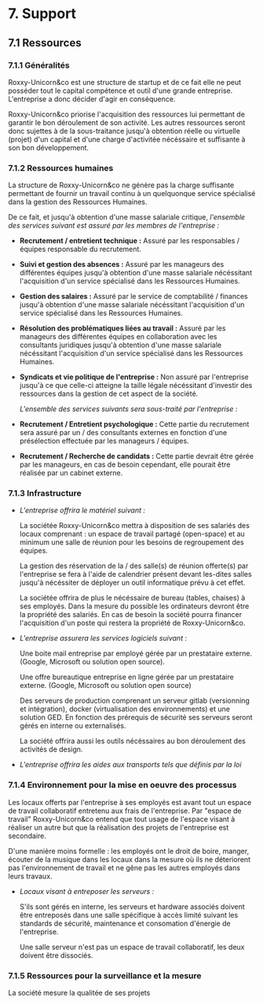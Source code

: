# 7. Support

## 7.1 Ressources

### 7.1.1 Généralités

  Roxxy-Unicorn&co est une structure de startup et de ce fait elle ne peut
posséder tout le capital compétence et outil d'une grande entreprise.
L'entreprise a donc décider d'agir en conséquence.

  Roxxy-Unicorn&co priorise l'acquisition des ressources lui permettant de
garantir le bon déroulement de son activité. Les autres ressources seront donc
sujettes à de la sous-traitance jusqu'à obtention réelle ou virtuelle (projet)
d'un capital et d'une charge d'activitée nécéssaire et suffisante à son bon
développement.

### 7.1.2 Ressources humaines

  La structure de Roxxy-Unicorn&co ne génère pas la charge suffisante permettant
de fournir un travail continu à un quelquonque service spécialisé dans la
gestion des Ressources Humaines.

  De ce fait, et jusqu'à obtention d'une masse salariale critique, _l'ensemble
des services suivant est assuré par les membres de l'entreprise :_

- **Recrutement / entretient technique :** Assuré par les responsables / équipes
  responsable du recrutement.

- **Suivi et gestion des absences :** Assuré par les manageurs des différentes
  équipes jusqu'à obtention d'une masse salariale nécéssitant l'acquisition d'un
  service spécialisé dans les Ressources Humaines.

- **Gestion des salaires :** Assuré par le service de comptabilité / finances
  jusqu'à obtention d'une masse salariale nécéssitant l'acquisition d'un
  service spécialisé dans les Ressources Humaines.

- **Résolution des problématiques liées au travail :** Assuré par les manageurs
  des différentes équipes en collaboration avec les consultants juridiques
  jusqu'à obtention d'une masse salariale nécéssitant l'acquisition d'un
  service spécialisé dans les Ressources Humaines.

- **Syndicats et vie politique de l'entreprise :** Non assuré par l'entreprise
  jusqu'à ce que celle-ci atteigne la taille légale nécéssitant d'investir des
  ressources dans la gestion de cet aspect de la société.

  _L'ensemble des services suivants sera sous-traité par l'entreprise :_

- **Recrutement / Entretient psychologique :** Cette partie du recrutement sera
  assuré par un / des consultants externes en fonction d'une présélection
  effectuée par les manageurs / équipes.

- **Recrutement / Recherche de candidats :** Cette partie devrait être gérée par
  les manageurs, en cas de besoin cependant, elle pourait être réalisée par un
  cabinet externe.

### 7.1.3 Infrastructure

- _L'entreprise offrira le matériel suivant :_

  La sociétée Roxxy-Unicorn&co mettra à disposition de ses salariés des locaux
comprenant : un espace de travail partagé (open-space) et au minimum une salle
de réunion pour les besoins de regroupement des équipes.

  La gestion des réservation de la / des salle(s) de réunion offerte(s) par
l'entreprise se fera à l'aide de calendrier présent devant les-dites salles
jusqu'à nécéssiter de déployer un outil informatique prévu à cet effet.

  La sociétée offrira de plus le nécéssaire de bureau (tables, chaises) à ses
employés. Dans la mesure du possible les ordinateurs devront être la propriété
des salariés. En cas de besoin la société pourra financer l'acquisition d'un
poste qui restera la propriété de Roxxy-Unicorn&co.

- _L'entreprise assurera les services logiciels suivant :_

  Une boite mail entreprise par employé gérée par un prestataire externe.
(Google, Microsoft ou solution open source).

  Une offre bureautique entreprise en ligne gérée par un prestataire externe.
(Google, Microsoft ou solution open source)

  Des serveurs de production comprenant un serveur gitlab (versionning et
intégration), docker (virtualisation des environnements) et une solution GED.
En fonction des prérequis de sécurité ses serveurs seront gérés en interne ou
externalisés.

  La société offrira aussi les outils nécéssaires au bon déroulement des
activités de design.

- _L'entreprise offrira les aides aux transports tels que définis par la loi_

### 7.1.4 Environnement pour la mise en oeuvre des processus

  Les locaux offerts par l'entreprise à ses employés est avant tout un espace de
travail collaboratif entretenu aux frais de l'entreprise. Par "espace de
travail" Roxxy-Unicorn&co entend que tout usage de l'espace visant à réaliser un
autre but que la réalisation des projets de l'entreprise est secondaire.

  D'une manière moins formelle : les employés ont le droit de boire, manger,
écouter de la musique dans les locaux dans la mesure où ils ne déteriorent pas
l'environnement de travail et ne gêne pas les autres employés dans leurs
travaux.

- _Locaux visant à entreposer les serveurs :_

  S'ils sont gérés en interne, les serveurs et hardware associés doivent être
entreposés dans une salle spécifique à accès limité suivant les standards de
sécurité, maintenance et consomation d'énergie de l'entreprise.

  Une salle serveur n'est pas un espace de travail collaboratif, les deux
doivent être dissociés.

### 7.1.5 Ressources pour la surveillance et la mesure

  La société mesure la qualitée de ses projets
